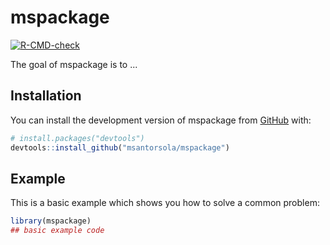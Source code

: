 
# mspackage

<!-- badges: start -->
[![R-CMD-check](https://github.com/msantorsola/mspackage/actions/workflows/R-CMD-check.yaml/badge.svg)](https://github.com/msantorsola/mspackage/actions/workflows/R-CMD-check.yaml)
<!-- badges: end -->

The goal of mspackage is to ...

## Installation

You can install the development version of mspackage from [GitHub](https://github.com/) with:

``` r
# install.packages("devtools")
devtools::install_github("msantorsola/mspackage")
```

## Example

This is a basic example which shows you how to solve a common problem:

``` r
library(mspackage)
## basic example code
```

